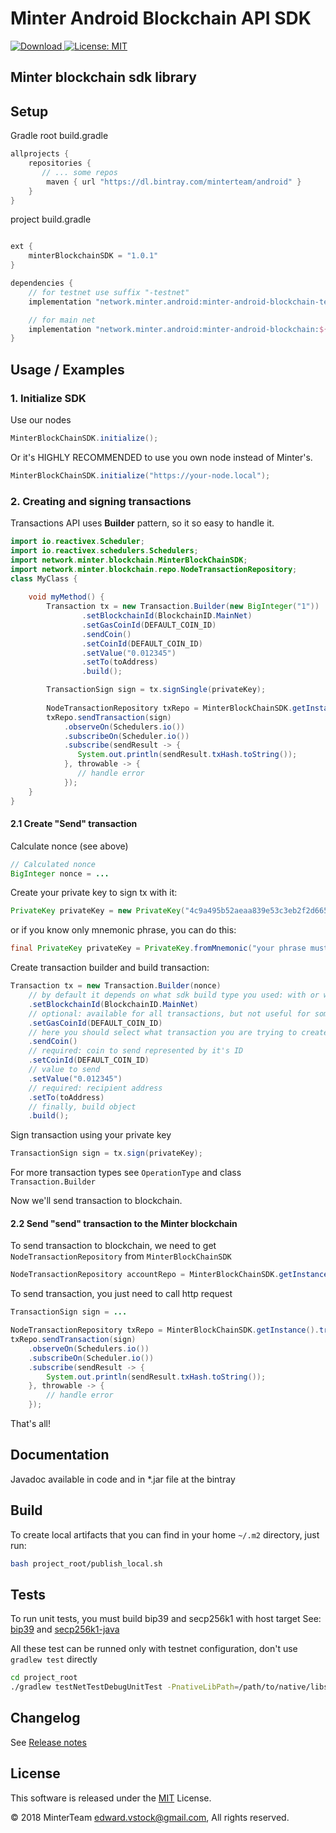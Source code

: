 Minter Android Blockchain API SDK
=================================
[![Download](https://api.bintray.com/packages/minterteam/android/minter-android-blockchain-testnet/images/download.svg) ](https://bintray.com/minterteam/android/minter-android-blockchain-testnet/_latestVersion)
[![License: MIT](https://img.shields.io/badge/License-MIT-yellow.svg)](LICENSE.txt)


Minter blockchain sdk library
-----------------------------------------------------------------

## Setup

Gradle
root build.gradle
```groovy
allprojects {
    repositories {
       // ... some repos
        maven { url "https://dl.bintray.com/minterteam/android" }
    }
}
```

project build.gradle
```groovy

ext {
    minterBlockchainSDK = "1.0.1"
}

dependencies {
    // for testnet use suffix "-testnet"
    implementation "network.minter.android:minter-android-blockchain-testnet:${minterBlockchainSDK}"

    // for main net
    implementation "network.minter.android:minter-android-blockchain:${minterBlockchainSDK}"
}
```

## Usage / Examples
### 1. Initialize SDK

Use our nodes
```java
MinterBlockChainSDK.initialize();
```

Or it's HIGHLY RECOMMENDED to use you own node instead of Minter's.
```java
MinterBlockChainSDK.initialize("https://your-node.local");
```

### 2. Creating and signing transactions

Transactions API uses **Builder** pattern, so it so easy to handle it.

```java
import io.reactivex.Scheduler;
import io.reactivex.schedulers.Schedulers;
import network.minter.blockchain.MinterBlockChainSDK;
import network.minter.blockchain.repo.NodeTransactionRepository;
class MyClass {
    
    void myMethod() {
        Transaction tx = new Transaction.Builder(new BigInteger("1"))
                .setBlockchainId(BlockchainID.MainNet)
                .setGasCoinId(DEFAULT_COIN_ID)
                .sendCoin()
                .setCoinId(DEFAULT_COIN_ID)
                .setValue("0.012345")
                .setTo(toAddress)
                .build();

        TransactionSign sign = tx.signSingle(privateKey);
       
        NodeTransactionRepository txRepo = MinterBlockChainSDK.getInstance().transactions();
        txRepo.sendTransaction(sign)
            .observeOn(Schedulers.io())
            .subscribeOn(Scheduler.io())
            .subscribe(sendResult -> {
               System.out.println(sendResult.txHash.toString());
            }, throwable -> {
               // handle error
            });
    }
}
```

#### 2.1 Create "Send" transaction
Calculate nonce (see above)
```java
// Calculated nonce
BigInteger nonce = ...
```

Create your private key to sign tx with it:
```java
PrivateKey privateKey = new PrivateKey("4c9a495b52aeaa839e53c3eb2f2d6650d892277bde58a24bb6a396f2bb31aa37");
```

or if you know only mnemonic phrase, you can do this:
```java
final PrivateKey privateKey = PrivateKey.fromMnemonic("your phrase must contains twenty words et cetera ...");
```

Create transaction builder and build transaction:
```java
Transaction tx = new Transaction.Builder(nonce)
    // by default it depends on what sdk build type you used: with or without suffix "-testnet"
    .setBlockchainId(BlockchainID.MainNet)
    // optional: available for all transactions, but not useful for some transactions
    .setGasCoinId(DEFAULT_COIN_ID)
    // here you should select what transaction you are trying to create, builder will select exact type
    .sendCoin()
    // required: coin to send represented by it's ID
    .setCoinId(DEFAULT_COIN_ID)
    // value to send
    .setValue("0.012345")
    // required: recipient address
    .setTo(toAddress)
    // finally, build object
    .build();
```

Sign transaction using your private key
```java
TransactionSign sign = tx.sign(privateKey);
```

For more transaction types see `OperationType` and class `Transaction.Builder`

Now we'll send transaction to blockchain.

#### 2.2 Send "send" transaction to the Minter blockchain

To send transaction to blockchain, we need to get `NodeTransactionRepository` from `MinterBlockChainSDK`

```java
NodeTransactionRepository accountRepo = MinterBlockChainSDK.getInstance().transactions();
```

To send transaction, you just need to call http request
```java
TransactionSign sign = ...

NodeTransactionRepository txRepo = MinterBlockChainSDK.getInstance().transactions();
txRepo.sendTransaction(sign)
    .observeOn(Schedulers.io())
    .subscribeOn(Scheduler.io())
    .subscribe(sendResult -> {
        System.out.println(sendResult.txHash.toString());
    }, throwable -> {
        // handle error
    });
```

That's all!


## Documentation

Javadoc available in code and in *.jar file at the bintray

## Build
To create local artifacts that you can find in your home `~/.m2` directory, just run:
```bash
bash project_root/publish_local.sh
```

## Tests

To run unit tests, you must build bip39 and secp256k1 with host target
See: [bip39](https://github.com/edwardstock/bip3x) and [secp256k1-java](https://github.com/edwardstock/native-secp256k1-java)

All these test can be runned only with testnet configuration, don't use `gradlew test` directly
```bash
cd project_root
./gradlew testNetTestDebugUnitTest -PnativeLibPath=/path/to/native/libs
```

## Changelog

See [Release notes](RELEASE.md)


## License

This software is released under the [MIT](LICENSE.txt) License.

© 2018 MinterTeam <edward.vstock@gmail.com>, All rights reserved.
